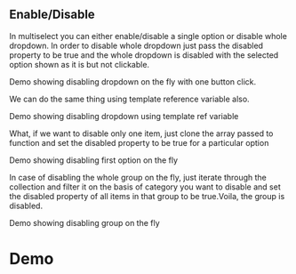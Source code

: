 ## Enable/Disable

In multiselect you can either enable/disable a single option or disable whole dropdown.
In order to disable whole dropdown just pass the disabled property to be true and the whole dropdown is disabled with the selected option shown as it is but not clickable.

Demo showing disabling dropdown on the fly with one button click.

We can do the same thing using template reference variable also. 

Demo showing disabling dropdown using template ref variable

What, if we want to disable only one item, just clone the array passed to function and set the disabled property to be true for a particular option

Demo showing disabling first option on the fly

In case of disabling the whole group on the fly, just iterate through the collection and filter it on the basis of category you want to disable and set the disabled property of all items in that group to be true.Voila, the group is disabled.

Demo showing disabling group on the fly

# Demo

<ms-enable-disable></ms-enable-disable>

<code-tabs>
  <code-pane title="app/enable-disable.component.ts" path="enable-disable/src/app/enable-disable.component.ts"></code-pane>
  <code-pane title="app/enable-disable.component.html" path="enable-disable/src/app/enable-disable.component.html"></code-pane>
</code-tabs>
